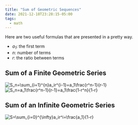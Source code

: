 ```yaml
---
title: "Sum of Geometric Sequences"
date: 2021-12-18T23:28:15-05:00
tags:
  - math
---
```


Here are two useful formulas that are presented in a pretty way.

- _a<sub>1</sub>_: the first term
- _n_: number of terms
- _r_: the ratio between terms

## Sum of a Finite Geometric Series

<img class=equation-tall src="https://latex.codecogs.com/svg.image?S_n=\sum_{i=1}^{n}a_ir^{i-1}=a_1\frac{r^n-1}{r-1}" alt="S_n=\sum_{i=1}^{n}a_ir^{i-1}=a_1\frac{r^n-1}{r-1}">

<img class=equation-tall src="https://latex.codecogs.com/svg.image?S_n=a_1\frac{r^n-1}{r-1}=a_1\frac{1-r^n}{1-r}" alt="S_n=a_1\frac{r^n-1}{r-1}=a_1\frac{1-r^n}{1-r}">

## Sum of an Infinite Geometric Series

<img class=equation-tall src="https://latex.codecogs.com/svg.image?S=\sum_{i=0}^{\infty}a_ir^i=\frac{a_1}{1-r}" alt="S=\sum_{i=0}^{\infty}a_ir^i=\frac{a_1}{1-r}">
